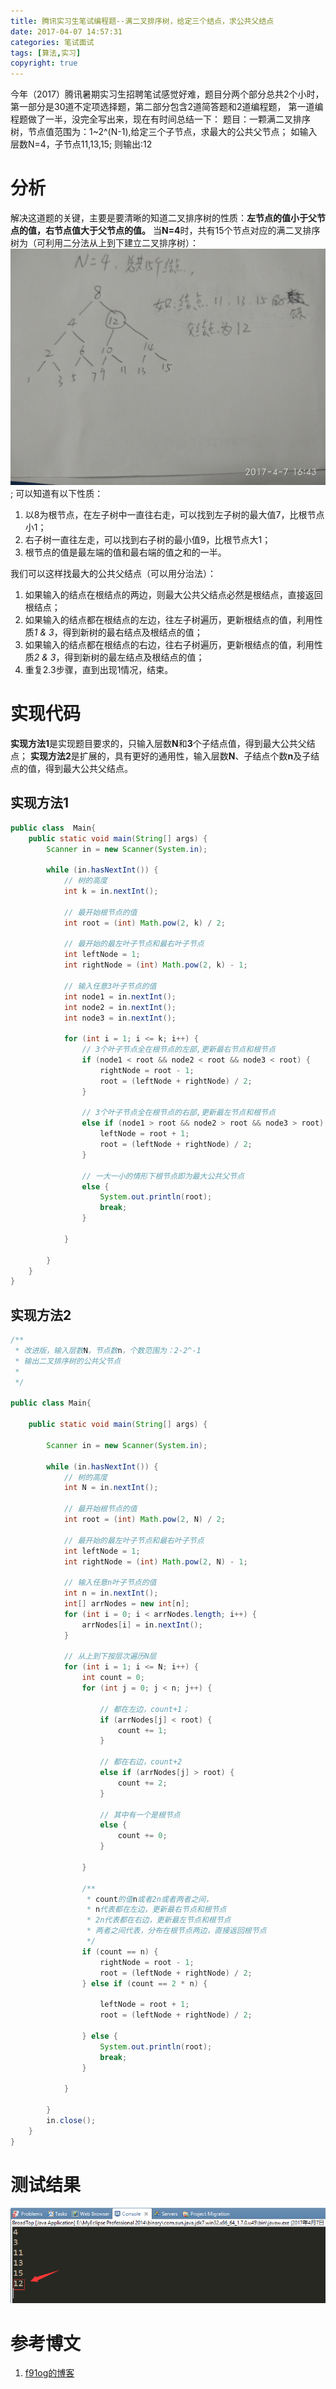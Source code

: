 ```yaml
---
title: 腾讯实习生笔试编程题--满二叉排序树，给定三个结点，求公共父结点
date: 2017-04-07 14:57:31
categories: 笔试面试
tags: [算法,实习]
copyright: true
---
```


今年（2017）腾讯暑期实习生招聘笔试感觉好难，题目分两个部分总共2个小时，第一部分是30道不定项选择题，第二部分包含2道简答题和2道编程题，
第一道编程题做了一半，没完全写出来，现在有时间总结一下：
题目：一颗满二叉排序树，节点值范围为：1~2^(N-1),给定三个子节点，求最大的公共父节点；
     如输入层数N=4，子节点11,13,15; 则输出:12
     <!-- more -->
# 分析
解决这道题的关键，主要是要清晰的知道二叉排序树的性质：**左节点的值小于父节点的值，右节点值大于父节点的值。**
当**N=4**时，共有15个节点对应的满二叉排序树为（可利用二分法从上到下建立二叉排序树）：
![](https://raw.githubusercontent.com/bodycoder101/MarkdownPhotos/master/N_4Trees.jpg);
可以知道有以下性质：
1. 以8为根节点，在左子树中一直往右走，可以找到左子树的最大值7，比根节点小1；
2. 右子树一直往左走，可以找到右子树的最小值9，比根节点大1；
3. 根节点的值是最左端的值和最右端的值之和的一半。

我们可以这样找最大的公共父结点（可以用分治法）：
1. 如果输入的结点在根结点的两边，则最大公共父结点必然是根结点，直接返回根结点；
2. 如果输入的结点都在根结点的左边，往左子树遍历，更新根结点的值，利用性质*1 & 3*，得到新树的最右结点及根结点的值；
3. 如果输入的结点都在根结点的右边，往右子树遍历，更新根结点的值，利用性质*2 & 3*，得到新树的最左结点及根结点的值；
4. 重复2.3步骤，直到出现1情况，结束。

# 实现代码
**实现方法1**是实现题目要求的，只输入层数**N**和**3**个子结点值，得到最大公共父结点；
**实现方法2**是扩展的，具有更好的通用性，输入层数**N**、子结点个数**n**及子结点的值，得到最大公共父结点。

## 实现方法1

```java
public class  Main{
	public static void main(String[] args) {
		Scanner in = new Scanner(System.in);

		while (in.hasNextInt()) {
			// 树的高度
			int k = in.nextInt();

			// 最开始根节点的值
			int root = (int) Math.pow(2, k) / 2;

			// 最开始的最左叶子节点和最右叶子节点
			int leftNode = 1;
			int rightNode = (int) Math.pow(2, k) - 1;

			// 输入任意3叶子节点的值
			int node1 = in.nextInt();
			int node2 = in.nextInt();
			int node3 = in.nextInt();

			for (int i = 1; i <= k; i++) {
				// 3个叶子节点全在根节点的左部,更新最右节点和根节点
				if (node1 < root && node2 < root && node3 < root) {
					rightNode = root - 1;
					root = (leftNode + rightNode) / 2;
				}

				// 3个叶子节点全在根节点的右部,更新最左节点和根节点
				else if (node1 > root && node2 > root && node3 > root) {
					leftNode = root + 1;
					root = (leftNode + rightNode) / 2;
				}

				// 一大一小的情形下根节点即为最大公共父节点
				else {
					System.out.println(root);
					break;
				}

			}

		}
	}
}
```


## 实现方法2

```java
/**
 * 改进版，输入层数N，节点数n，个数范围为：2-2^-1
 * 输出二叉排序树的公共父节点
 *
 */

public class Main{

	public static void main(String[] args) {

		Scanner in = new Scanner(System.in);

		while (in.hasNextInt()) {
			// 树的高度
			int N = in.nextInt();

			// 最开始根节点的值
			int root = (int) Math.pow(2, N) / 2;

			// 最开始的最左叶子节点和最右叶子节点
			int leftNode = 1;
			int rightNode = (int) Math.pow(2, N) - 1;

			// 输入任意n叶子节点的值
			int n = in.nextInt();
			int[] arrNodes = new int[n];
			for (int i = 0; i < arrNodes.length; i++) {
				arrNodes[i] = in.nextInt();
			}

			// 从上到下按层次遍历N层
			for (int i = 1; i <= N; i++) {
				int count = 0;
				for (int j = 0; j < n; j++) {

					// 都在左边，count+1；
					if (arrNodes[j] < root) {
						count += 1;
					}

					// 都在右边，count+2
					else if (arrNodes[j] > root) {
						count += 2;
					}

					// 其中有一个是根节点
					else {
						count += 0;
					}

				}

				/**
				 * count的值n或者2n或者两者之间，
				 * n代表都在左边，更新最右节点和根节点
				 * 2n代表都在右边，更新最左节点和根节点
				 * 两者之间代表，分布在根节点两边，直接返回根节点
				 */
				if (count == n) {
					rightNode = root - 1;
					root = (leftNode + rightNode) / 2;
				} else if (count == 2 * n) {

					leftNode = root + 1;
					root = (leftNode + rightNode) / 2;

				} else {
					System.out.println(root);
					break;
				}

			}

		}
		in.close();
	}
}

```

# 测试结果
![](https://raw.githubusercontent.com/bodycoder101/MarkdownPhotos/master/Result.png)

# 参考博文
1. [f91og的博客](http://www.cnblogs.com/f91og/p/6663633.html)
